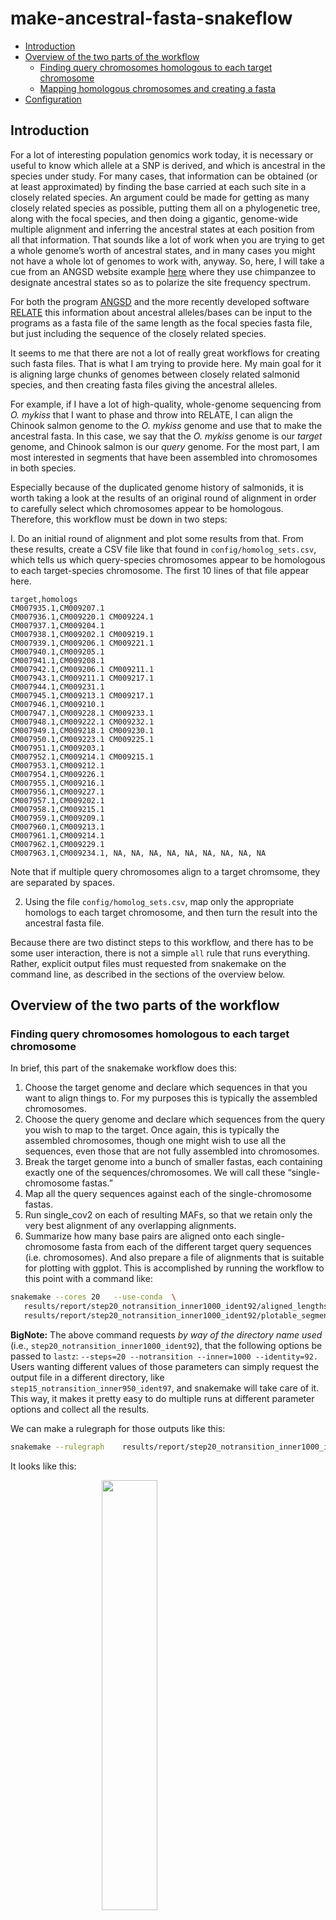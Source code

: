 make-ancestral-fasta-snakeflow
================

-   [Introduction](#introduction)
-   [Overview of the two parts of the
    workflow](#overview-of-the-two-parts-of-the-workflow)
    -   [Finding query chromosomes homologous to each target
        chromosome](#finding-query-chromosomes-homologous-to-each-target-chromosome)
    -   [Mapping homologous chromosomes and creating a
        fasta](#mapping-homologous-chromosomes-and-creating-a-fasta)
-   [Configuration](#configuration)

## Introduction

For a lot of interesting population genomics work today, it is necessary
or useful to know which allele at a SNP is derived, and which is
ancestral in the species under study. For many cases, that information
can be obtained (or at least approximated) by finding the base carried
at each such site in a closely related species. An argument could be
made for getting as many closely related species as possible, putting
them all on a phylogenetic tree, along with the focal species, and then
doing a gigantic, genome-wide multiple alignment and inferring the
ancestral states at each position from all that information. That sounds
like a lot of work when you are trying to get a whole genome’s worth of
ancestral states, and in many cases you might not have a whole lot of
genomes to work with, anyway. So, here, I will take a cue from an ANGSD
website example
[here](http://www.popgen.dk/angsd/index.php/Thetas,Tajima,Neutrality_tests)
where they use chimpanzee to designate ancestral states so as to
polarize the site frequency spectrum.

For both the program [ANGSD](http://www.popgen.dk/angsd/index.php/ANGSD)
and the more recently developed software
[RELATE](https://myersgroup.github.io/relate/) this information about
ancestral alleles/bases can be input to the programs as a fasta file of
the same length as the focal species fasta file, but just including the
sequence of the closely related species.

It seems to me that there are not a lot of really great workflows for
creating such fasta files. That is what I am trying to provide here. My
main goal for it is aligning large chunks of genomes between closely
related salmonid species, and then creating fasta files giving the
ancestral alleles.

For example, if I have a lot of high-quality, whole-genome sequencing
from *O. mykiss* that I want to phase and throw into RELATE, I can align
the Chinook salmon genome to the *O. mykiss* genome and use that to make
the ancestral fasta. In this case, we say that the *O. mykiss* genome is
our *target* genome, and Chinook salmon is our *query* genome. For the
most part, I am most interested in segments that have been assembled
into chromosomes in both species.

Especially because of the duplicated genome history of salmonids, it is
worth taking a look at the results of an original round of alignment in
order to carefully select which chromosomes appear to be homologous.
Therefore, this workflow must be down in two steps:

I. Do an initial round of alignment and plot some results from that.
From these results, create a CSV file like that found in
`config/homolog_sets.csv`, which tells us which query-species
chromosomes appear to be homologous to each target-species chromosome.
The first 10 lines of that file appear here.

``` csv
target,homologs
CM007935.1,CM009207.1
CM007936.1,CM009220.1 CM009224.1
CM007937.1,CM009204.1
CM007938.1,CM009202.1 CM009219.1
CM007939.1,CM009206.1 CM009221.1
CM007940.1,CM009205.1
CM007941.1,CM009208.1
CM007942.1,CM009206.1 CM009211.1
CM007943.1,CM009211.1 CM009217.1
CM007944.1,CM009231.1
CM007945.1,CM009213.1 CM009217.1
CM007946.1,CM009210.1
CM007947.1,CM009228.1 CM009233.1
CM007948.1,CM009222.1 CM009232.1
CM007949.1,CM009218.1 CM009230.1
CM007950.1,CM009223.1 CM009225.1
CM007951.1,CM009203.1
CM007952.1,CM009214.1 CM009215.1
CM007953.1,CM009212.1
CM007954.1,CM009226.1
CM007955.1,CM009216.1
CM007956.1,CM009227.1
CM007957.1,CM009202.1
CM007958.1,CM009215.1
CM007959.1,CM009209.1
CM007960.1,CM009213.1
CM007961.1,CM009214.1
CM007962.1,CM009229.1
CM007963.1,CM009234.1, NA, NA, NA, NA, NA, NA, NA, NA, NA
```

Note that if multiple query chromosomes align to a target chromsome,
they are separated by spaces.

2.  Using the file `config/homolog_sets.csv`, map only the appropriate
    homologs to each target chromosome, and then turn the result into
    the ancestral fasta file.

Because there are two distinct steps to this workflow, and there has to
be some user interaction, there is not a simple `all` rule that runs
everything. Rather, explicit output files must requested from snakemake
on the command line, as described in the sections of the overview below.

## Overview of the two parts of the workflow

### Finding query chromosomes homologous to each target chromosome

In brief, this part of the snakemake workflow does this:

1.  Choose the target genome and declare which sequences in that you
    want to align things to. For my purposes this is typically the
    assembled chromosomes.
2.  Choose the query genome and declare which sequences from the query
    you wish to map to the target. Once again, this is typically the
    assembled chromosomes, though one might wish to use all the
    sequences, even those that are not fully assembled into chromosomes.
3.  Break the target genome into a bunch of smaller fastas, each
    containing exactly one of the sequences/chromosomes. We will call
    these “single-chromosome fastas.”
4.  Map all the query sequences against each of the single-chromosome
    fastas.
5.  Run single\_cov2 on each of resulting MAFs, so that we retain only
    the very best alignment of any overlapping alignments.
6.  Summarize how many base pairs are aligned onto each
    single-chromosome fasta from each of the different target query
    sequences (i.e. chromosomes). And also prepare a file of alignments
    that is suitable for plotting with ggplot. This is accomplished by
    running the workflow to this point with a command like:

``` bash
snakemake --cores 20   --use-conda  \
   results/report/step20_notransition_inner1000_ident92/aligned_lengths.tsv \
   results/report/step20_notransition_inner1000_ident92/plotable_segments.tsv
```

**BigNote:** The above command requests *by way of the directory name
used* (i.e., `step20_notransition_inner1000_ident92`), that the
following options be passed to `lastz`:
`--steps=20 --notransition --inner=1000 --identity=92.` Users wanting
different values of those parameters can simply request the output file
in a different directory, like `step15_notransition_inner950_ident97`,
and snakemake will take care of it. This way, it makes it pretty easy to
do multiple runs at different parameter options and collect all the
results.

We can make a rulegraph for those outputs like this:

``` sh
snakemake --rulegraph    results/report/step20_notransition_inner1000_ident92/aligned_lengths.tsv   results/report/step20_notransition_inner1000_ident92/plotable_segments.tsv | dot -Tsvg > figs/rulegraph1.svg
```

It looks like this:

<img src="figs/rulegraph1.svg" width="42%" style="display: block; margin: auto;" />

Once those two output files are available, they can be used to create
some plots using the not-so-well-documented code in directory `misc`
like this: <img src="figs/aligned-fraction.png" width="100%" />

The plot above (made in \`misc/plot-aligned-length.R) shows that of the
material that aligns to each chromosome, most of it comes from one, two,
or three different query chromosomes.

When you go assigning homologs to chromosomes, however, it is also
important to see if a section of a query chromosome appears to align to
two places (which should not happen, usually), or if there are
paralogous segments that are mapping anywhere. To answer those
questions, it is helpful to make a huge cross-alignment facet grid like
the one made by the script `misc/homology-grid.R`:
<img src="figs/homology-grid-filt.png" width="100%" />

It is pretty easy to go through this by eyeball and choose the query
chromosomes that belong in each row of the `config/homolog_sets.csv`
files. Basically, dark lines in the columns represent parts of different
query chromosomes that map to the same target chromosome. Dark lines in
the rows represent parts of a single query chromosome that align to
different target chromsomes. You want to choose things so that no part
of a query chromosome is going to get re-used. This means that the same
part of the query chromosome should not appear in multiple columns.
Also, mapping of paralogs is somewhat evident here by the (somewhat
lighter) lines. These should not be paired with the target chromosomes.

Once the file `config/homolog_sets.csv` is made, you can proceed to the
next section.

### Mapping homologous chromosomes and creating a fasta

The contents of `config/homolog_sets.csv` are used to guide the mapping
in the second half of the workflow. In brief, the steps in this part of
the snakemake workflow are as follows:

1.  Create a query fasta file for each target chromosome that contains
    the query chromosomes that have some homologous material to the
    target.
2.  Run `lastz` to map each query fasta against each target fasta. (You
    might want to use more stringent alignment criteria for this.)
3.  Run `single_cov2` on each of the outputs.
4.  Run `maf2fasta` (from the multiz package) on each the resulting
    single\_cov2 outputs.
5.  Use an R-script to condense the resulting fastas into a fasta that
    is congruent with the target genome. And at the same time, prepare a
    summary of the number of bases in the alignment for that chromosome
    that are of different types (e.g. target has a `C` and query has an
    `A`, etc.).
6.  Catenate all the those condensed fastas into a file with a path
    like:

<!-- -->

    results/catenated_anc_fasta/step20_notransition_inner1000_ident95/ancestral.fna

and catenate all the summaries into a file with a path like this:

    results/report/step20_notransition_inner1000_ident95/pairwise_aligned_base_summary.csv

## Configuration

All the configuration can be done by modifying the contents of the
`config` directory.

This workflow is set up showing the default values used for mapping the
Chinook genome (the query) to the *O. mykiss* genome (our target). You
can change values in the `config/config.yaml` file to work for your own
pair of closely related species.
